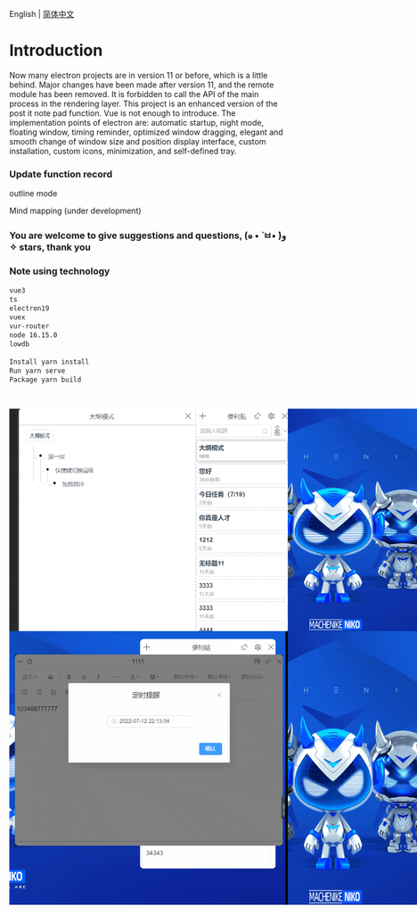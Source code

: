 English | [简体中文](./README.CN.md)
# Introduction

Now many electron projects are in version 11 or before, which is a little behind. Major changes have been made after version 11, and the remote module has been removed. It is forbidden to call the API of the main process in the rendering layer.
This project is an enhanced version of the post it note pad function. Vue is not enough to introduce. The implementation points of electron are: automatic startup, night mode, floating window, timing reminder, optimized window dragging, elegant and smooth change of window size and position display interface, custom installation, custom icons, minimization, and self-defined tray.

### Update function record
outline mode

Mind mapping (under development)

### You are welcome to give suggestions and questions, (๑ • ̀ ㅂ• ́)و ✧ stars, thank you


### Note using technology

```
vue3
ts
electron19
vuex
vur-router
node 16.15.0
lowdb

Install yarn install
Run yarn serve
Package yarn build
```

<br>
</p>

<div style="display:flex">
<img style="width:500px;" src="https://github.com/MoNaiZi/Note/blob/master/public/img/%E5%B9%95%E5%B8%83%E5%A4%A7%E7%BA%B2%E6%95%88%E6%9E%9C%20.gif"/>
<img style="width:500px;" src="https://github.com/MoNaiZi/Note/blob/master/public/img/left_main.gif"/>
</div>
<div style="display:flex">
<img style="width:500px;" src="https://github.com/MoNaiZi/Note/blob/master/public/img/定时提醒功能.gif"/>
<img style="width:500px;" src="https://github.com/MoNaiZi/Note/blob/master/public/img/黑夜模式.gif"/>
</div>

